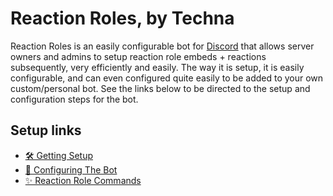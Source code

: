 # Reaction Roles, by Techna
Reaction Roles is an easily configurable bot for [Discord](https://discord.com) that allows server owners and admins to setup reaction role embeds + reactions subsequently, very efficiently and easily. The way it is setup, it is easily configurable, and can even configured quite easily to be added to your own custom/personal bot. See the links below to be directed to the setup and configuration steps for the bot.

## Setup links
* [🛠️ Getting Setup](docs/setup.md)
* [📝 Configuring The Bot](docs/config.md)
* [✨ Reaction Role Commands](docs/rr-commands.md)